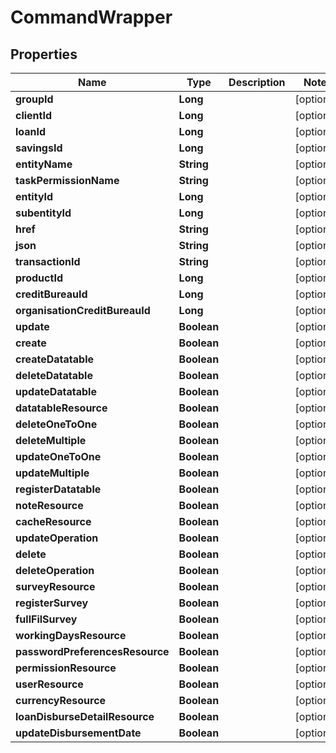 

# CommandWrapper

## Properties

Name | Type | Description | Notes
------------ | ------------- | ------------- | -------------
**groupId** | **Long** |  |  [optional]
**clientId** | **Long** |  |  [optional]
**loanId** | **Long** |  |  [optional]
**savingsId** | **Long** |  |  [optional]
**entityName** | **String** |  |  [optional]
**taskPermissionName** | **String** |  |  [optional]
**entityId** | **Long** |  |  [optional]
**subentityId** | **Long** |  |  [optional]
**href** | **String** |  |  [optional]
**json** | **String** |  |  [optional]
**transactionId** | **String** |  |  [optional]
**productId** | **Long** |  |  [optional]
**creditBureauId** | **Long** |  |  [optional]
**organisationCreditBureauId** | **Long** |  |  [optional]
**update** | **Boolean** |  |  [optional]
**create** | **Boolean** |  |  [optional]
**createDatatable** | **Boolean** |  |  [optional]
**deleteDatatable** | **Boolean** |  |  [optional]
**updateDatatable** | **Boolean** |  |  [optional]
**datatableResource** | **Boolean** |  |  [optional]
**deleteOneToOne** | **Boolean** |  |  [optional]
**deleteMultiple** | **Boolean** |  |  [optional]
**updateOneToOne** | **Boolean** |  |  [optional]
**updateMultiple** | **Boolean** |  |  [optional]
**registerDatatable** | **Boolean** |  |  [optional]
**noteResource** | **Boolean** |  |  [optional]
**cacheResource** | **Boolean** |  |  [optional]
**updateOperation** | **Boolean** |  |  [optional]
**delete** | **Boolean** |  |  [optional]
**deleteOperation** | **Boolean** |  |  [optional]
**surveyResource** | **Boolean** |  |  [optional]
**registerSurvey** | **Boolean** |  |  [optional]
**fullFilSurvey** | **Boolean** |  |  [optional]
**workingDaysResource** | **Boolean** |  |  [optional]
**passwordPreferencesResource** | **Boolean** |  |  [optional]
**permissionResource** | **Boolean** |  |  [optional]
**userResource** | **Boolean** |  |  [optional]
**currencyResource** | **Boolean** |  |  [optional]
**loanDisburseDetailResource** | **Boolean** |  |  [optional]
**updateDisbursementDate** | **Boolean** |  |  [optional]



